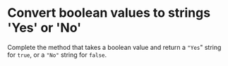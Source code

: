 # Convert boolean values to strings 'Yes' or 'No'

Complete the method that takes a boolean value and return a ```"Yes```" string for ```true```, or a ```"No"``` string
for ```false```.
